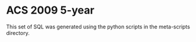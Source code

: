 ACS 2009 5-year
===============

This set of SQL was generated using the python scripts in the meta-scripts
directory.
